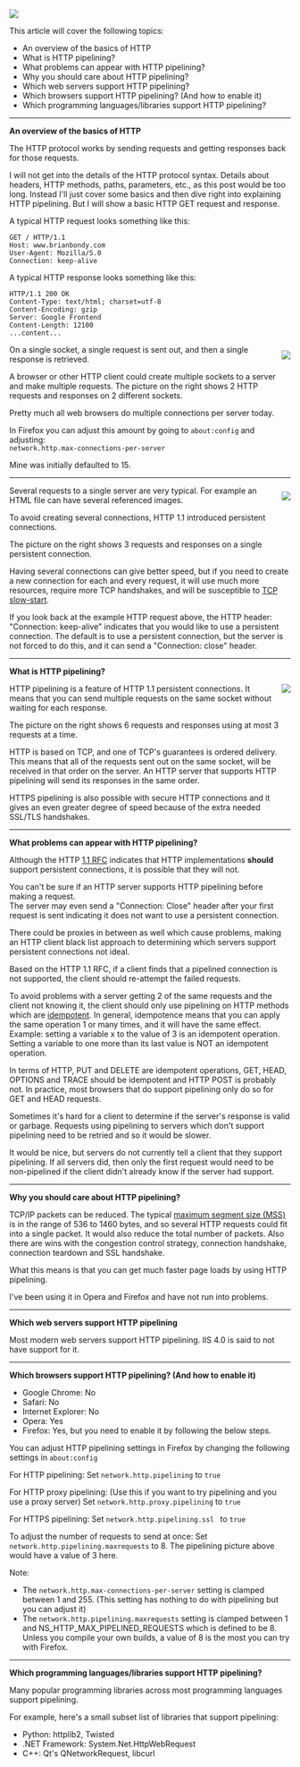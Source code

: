 <img src='/static/img/blogpost_119/browser_icons.png'>

This article will cover the following topics:

- An overview of the basics of HTTP
- What is HTTP pipelining?
- What problems can appear with HTTP pipelining?
- Why you should care about HTTP pipelining?
- Which web servers support HTTP pipelining?
- Which browsers support HTTP pipelining? (And how to enable it)
- Which programming languages/libraries support HTTP pipelining?

---

**An overview of the basics of HTTP**

The HTTP protocol works by sending requests and getting responses back for those requests. 

I will not get into the details of the HTTP protocol syntax.  Details about headers, HTTP methods, paths, parameters, etc., as this post would be too long.  Instead I'll just cover some basics and then dive right into explaining HTTP pipelining.
But I will show a basic HTTP GET request and response.

A typical HTTP request looks something like this:

    GET / HTTP/1.1
    Host: www.brianbondy.com
    User-Agent: Mozilla/5.0 
    Connection: keep-alive

A typical HTTP response looks something like this:


    HTTP/1.1 200 OK
    Content-Type: text/html; charset=utf-8
    Content-Encoding: gzip
    Server: Google Frontend
    Content-Length: 12100
    ...content...


<img src='/static/img/blogpost_119/nopersistent.png' style='float:right;padding-left:10px;padding-bottom:10px;padding-top:10px;'>

On a single socket, a single request is sent out, and then a single response is retrieved. 

A browser or other HTTP client could create multiple sockets to a server and make multiple requests.  The picture on the right shows 2 HTTP requests and responses on 2 different sockets.

Pretty much all web browsers do multiple connections per server today.

In Firefox you can adjust this amount by going to `about:config` and adjusting:  
`network.http.max-connections-per-server`

Mine was initially defaulted to 15.

---

<img src='/static/img/blogpost_119/nopipelining.png' style='float:right;padding-left:10px;padding-bottom:10px;padding-top:10px;'>

Several requests to a single server are very typical.  For example an HTML file can have several referenced images.

To avoid creating several connections, HTTP 1.1 introduced persistent connections.

The picture on the right shows 3 requests and responses on a single persistent connection.

Having several connections can give better speed, but if you need to create a new connection for each and every request, it will use much more resources, require more TCP handshakes, and will be susceptible to [TCP slow-start][1].

If you look back at the example HTTP request above, the HTTP header: "Connection: keep-alive" indicates that you would like to use a persistent connection.
The default is to use a persistent connection, but the server is not forced to do this, and it can send a "Connection: close" header.

---

**What is HTTP pipelining?**

<img src='/static/img/blogpost_119/pipelining6requests.png' style='float:right;padding-left:10px;padding-bottom:10px;'>


HTTP pipelining is a feature of HTTP 1.1 persistent connections.
It means that you can send multiple requests on the same socket without waiting for each response. 

The picture on the right shows 6 requests and responses using at most 3 requests at a time. 

HTTP is based on TCP, and one of TCP's guarantees is ordered delivery.  This means that all of the requests sent out on the same socket, will be received in that order on the server.
An HTTP server that supports HTTP pipelining will send its responses in the same order.

HTTPS pipelining is also possible with secure HTTP connections and it gives an even greater degree of speed because of the extra needed SSL/TLS handshakes.

---

**What problems can appear with HTTP pipelining?**

Although the HTTP [1.1 RFC][5] indicates that HTTP implementations **should** support persistent connections, it is possible that they will not.

You can't be sure if an HTTP server supports HTTP pipelining before making a request.  
The server may even send a "Connection: Close" header after your first request is sent indicating it does not want to use a persistent connection.

There could be proxies in between as well which cause problems, making an HTTP client black list approach to determining which servers support persistent connections not ideal.

Based on the HTTP 1.1 RFC, if a client finds that a pipelined connection is not supported, the client should re-attempt the failed requests. 

To avoid problems with a server getting 2 of the same requests and the client not knowing it, the client should only use pipelining on HTTP methods which are [idempotent][2].
In general, idempotence means that you can apply the same operation 1 or many times, and it will have the same effect.  Example: setting a variable x to the value of 3 is an idempotent operation.
Setting a variable to one more than its last value is NOT an idempotent operation. 

In terms of HTTP, PUT and DELETE are idempotent operations, GET, HEAD, OPTIONS and TRACE should be idempotent and HTTP POST is probably not.
In practice, most browsers that do support pipelining only do so for GET and HEAD requests.

Sometimes it's hard for a client to determine if the server's response is valid or garbage.
Requests using pipelining to servers which don't support pipelining need to be retried and so it would be slower.  

It would be nice, but servers do not currently tell a client that they support pipelining.  If all servers did, then only the first request would need to be non-pipelined if the client didn't already know if the server had support.

---

**Why you should care about HTTP pipelining?**

TCP/IP packets can be reduced.  The typical [maximum segment size (MSS)][6] is in the range of 536 to 1460 bytes, and so several HTTP requests could fit into a single packet.  It would also reduce the total number of packets.
Also there are wins with the congestion control strategy, connection handshake, connection teardown and SSL handshake.

What this means is that you can get much faster page loads by using HTTP pipelining.

I've been using it in Opera and Firefox and have not run into problems.

---

**Which web servers support HTTP pipelining**

Most modern web servers support HTTP pipelining.  IIS 4.0 is said to not have support for it.

---

**Which browsers support HTTP pipelining? (And how to enable it)**

- Google Chrome: No
- Safari: No
- Internet Explorer: No
- Opera: Yes
- Firefox: Yes, but you need to enable it by following the below steps.

You can adjust HTTP pipelining settings in Firefox by changing the following settings in `about:config`

For HTTP pipelining:
Set `network.http.pipelining` to `true`

For HTTP proxy pipelining: (Use this if you want to try pipelining and you use a proxy server)
Set `network.http.proxy.pipelining` to `true`

For HTTPS pipelining:
Set `network.http.pipelining.ssl ` to `true`

To adjust the number of requests to send at once:
Set `network.http.pipelining.maxrequests` to 8.  The pipelining picture above would have a value of 3 here.

Note: 

- The `network.http.max-connections-per-server` setting is clamped between 1 and 255. (This setting has nothing to do with pipelining but you can adjust it)
- The `network.http.pipelining.maxrequests` setting is clamped between 1 and NS_HTTP_MAX_PIPELINED_REQUESTS which is defined to be 8.  Unless you compile your own builds, a value of 8 is the most you can try with Firefox.

---

**Which programming languages/libraries support HTTP pipelining?**

Many popular programming libraries across most programming languages support pipelining.

For example, here's a small subset list of libraries that support pipelining:

- Python: httplib2, Twisted
- .NET Framework: System.Net.HttpWebRequest
- C++: Qt's QNetworkRequest, libcurl



[1]: http://en.wikipedia.org/wiki/Slow-start
[2]: http://en.wikipedia.org/wiki/Idempotence
[3]: https://bugzilla.mozilla.org/show_bug.cgi?id=603503
[4]: http://egonitron.com/2007/05/25/the-truth-about-the-firefox-pipelining-trick/
[5]: http://www.w3.org/Protocols/rfc2616/rfc2616-sec8.html#sec8.1
[6]: http://en.wikipedia.org/wiki/Transmission_Control_Protocol#Maximum_segment_size
